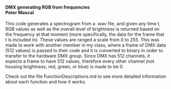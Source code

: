 #### DMX generating RGB from frequencies<br />Peter Mascal

This code generates a spectrogram from a .wav file, and given any time t, RGB values as well as the overall level of brightness is returned based on the frequency at that moment (more specifically, the data for the frame that t is included in). These values are ranged a scale from 0 to 255. This was made to work with another member in my class, where a frame of DMX data (512 values) is passed to their code and it is converted to binary in order to transfer to the hardware DMX group. Since DMX has 512 channels, it expects a frame to have 512 values, therefore every other channel (not housing brightness, red, green, or blue) is made to be 0.

Check out the file FunctionDescriptions.md to see more detailed information about each function and how it works.
